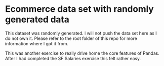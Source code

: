 # Ecommerce data set with randomly generated data
This dataset was randomly generated.
I will not push the data set here as I do not own it. Please refer to the root folder of this repo for more information where I got it from.

This was another exercise to really drive home the core features of Pandas.
After I had completed the SF Salaries exercise this felt rather easy.
